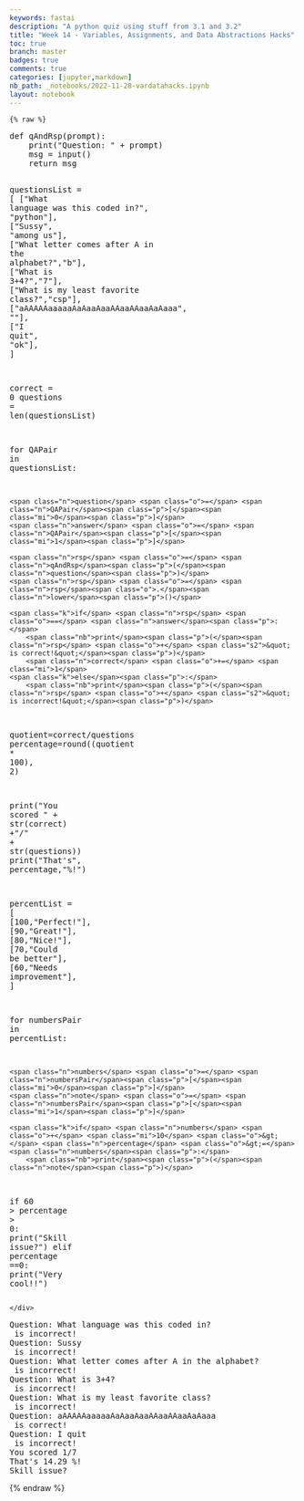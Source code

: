 ```yaml
---
keywords: fastai
description: "A python quiz using stuff from 3.1 and 3.2"
title: "Week 14 - Variables, Assignments, and Data Abstractions Hacks"
toc: true
branch: master
badges: true
comments: true
categories: [jupyter,markdown]
nb_path: _notebooks/2022-11-28-vardatahacks.ipynb
layout: notebook
---
```


<!--
#################################################
### THIS FILE WAS AUTOGENERATED! DO NOT EDIT! ###
#################################################
# file to edit: _notebooks/2022-11-28-vardatahacks.ipynb
-->

<div class="container" id="notebook-container">
        
    {% raw %}
    
<div class="cell border-box-sizing code_cell rendered">
<div class="input">

<div class="inner_cell">
    <div class="input_area">
<div class=" highlight hl-ipython3"><pre><span></span><span class="k">def</span> <span class="nf">qAndRsp</span><span class="p">(</span><span class="n">prompt</span><span class="p">):</span>
    <span class="nb">print</span><span class="p">(</span><span class="s2">&quot;Question: &quot;</span> <span class="o">+</span> <span class="n">prompt</span><span class="p">)</span>
    <span class="n">msg</span> <span class="o">=</span> <span class="nb">input</span><span class="p">()</span>
    <span class="k">return</span> <span class="n">msg</span>

<span class="n">questionsList</span> <span class="o">=</span> <span class="p">[</span>
    <span class="p">[</span><span class="s2">&quot;What language was this coded in?&quot;</span><span class="p">,</span> <span class="s2">&quot;python&quot;</span><span class="p">],</span>
    <span class="p">[</span><span class="s2">&quot;Sussy&quot;</span><span class="p">,</span> <span class="s2">&quot;among us&quot;</span><span class="p">],</span>
    <span class="p">[</span><span class="s2">&quot;What letter comes after A in the alphabet?&quot;</span><span class="p">,</span><span class="s2">&quot;b&quot;</span><span class="p">],</span>
    <span class="p">[</span><span class="s2">&quot;What is 3+4?&quot;</span><span class="p">,</span><span class="s2">&quot;7&quot;</span><span class="p">],</span>
    <span class="p">[</span><span class="s2">&quot;What is my least favorite class?&quot;</span><span class="p">,</span><span class="s2">&quot;csp&quot;</span><span class="p">],</span>
    <span class="p">[</span><span class="s2">&quot;aAAAAAaaaaaAaAaaAaaAAaaAAaaAaAaaa&quot;</span><span class="p">,</span> <span class="s2">&quot;&quot;</span><span class="p">],</span>
    <span class="p">[</span><span class="s2">&quot;I quit&quot;</span><span class="p">,</span> <span class="s2">&quot;ok&quot;</span><span class="p">],</span>
<span class="p">]</span>

<span class="n">correct</span> <span class="o">=</span> <span class="mi">0</span>
<span class="n">questions</span> <span class="o">=</span> <span class="nb">len</span><span class="p">(</span><span class="n">questionsList</span><span class="p">)</span>

<span class="k">for</span> <span class="n">QAPair</span> <span class="ow">in</span> <span class="n">questionsList</span><span class="p">:</span>

    <span class="n">question</span> <span class="o">=</span> <span class="n">QAPair</span><span class="p">[</span><span class="mi">0</span><span class="p">]</span>
    <span class="n">answer</span> <span class="o">=</span> <span class="n">QAPair</span><span class="p">[</span><span class="mi">1</span><span class="p">]</span>

    <span class="n">rsp</span> <span class="o">=</span> <span class="n">qAndRsp</span><span class="p">(</span><span class="n">question</span><span class="p">)</span>
    <span class="n">rsp</span> <span class="o">=</span> <span class="n">rsp</span><span class="o">.</span><span class="n">lower</span><span class="p">()</span>
    
    <span class="k">if</span> <span class="n">rsp</span> <span class="o">==</span> <span class="n">answer</span><span class="p">:</span>
        <span class="nb">print</span><span class="p">(</span><span class="n">rsp</span> <span class="o">+</span> <span class="s2">&quot; is correct!&quot;</span><span class="p">)</span>
        <span class="n">correct</span> <span class="o">+=</span> <span class="mi">1</span>
    <span class="k">else</span><span class="p">:</span>
        <span class="nb">print</span><span class="p">(</span><span class="n">rsp</span> <span class="o">+</span> <span class="s2">&quot; is incorrect!&quot;</span><span class="p">)</span>

<span class="n">quotient</span><span class="o">=</span><span class="n">correct</span><span class="o">/</span><span class="n">questions</span>
<span class="n">percentage</span><span class="o">=</span><span class="nb">round</span><span class="p">((</span><span class="n">quotient</span> <span class="o">*</span> <span class="mi">100</span><span class="p">),</span> <span class="mi">2</span><span class="p">)</span>

<span class="nb">print</span><span class="p">(</span><span class="s2">&quot;You scored &quot;</span> <span class="o">+</span> <span class="nb">str</span><span class="p">(</span><span class="n">correct</span><span class="p">)</span> <span class="o">+</span><span class="s2">&quot;/&quot;</span> <span class="o">+</span> <span class="nb">str</span><span class="p">(</span><span class="n">questions</span><span class="p">))</span>
<span class="nb">print</span><span class="p">(</span><span class="s2">&quot;That&#39;s&quot;</span><span class="p">,</span> <span class="n">percentage</span><span class="p">,</span><span class="s2">&quot;%!&quot;</span><span class="p">)</span>

<span class="n">percentList</span> <span class="o">=</span> <span class="p">[</span>
    <span class="p">[</span><span class="mi">100</span><span class="p">,</span><span class="s2">&quot;Perfect!&quot;</span><span class="p">],</span>
    <span class="p">[</span><span class="mi">90</span><span class="p">,</span><span class="s2">&quot;Great!&quot;</span><span class="p">],</span>
    <span class="p">[</span><span class="mi">80</span><span class="p">,</span><span class="s2">&quot;Nice!&quot;</span><span class="p">],</span>
    <span class="p">[</span><span class="mi">70</span><span class="p">,</span><span class="s2">&quot;Could be better&quot;</span><span class="p">],</span>
    <span class="p">[</span><span class="mi">60</span><span class="p">,</span><span class="s2">&quot;Needs improvement&quot;</span><span class="p">],</span>
<span class="p">]</span>

<span class="k">for</span> <span class="n">numbersPair</span> <span class="ow">in</span> <span class="n">percentList</span><span class="p">:</span>
    
    <span class="n">numbers</span> <span class="o">=</span> <span class="n">numbersPair</span><span class="p">[</span><span class="mi">0</span><span class="p">]</span>
    <span class="n">note</span> <span class="o">=</span> <span class="n">numbersPair</span><span class="p">[</span><span class="mi">1</span><span class="p">]</span>
    
    <span class="k">if</span> <span class="n">numbers</span> <span class="o">+</span> <span class="mi">10</span> <span class="o">&gt;</span> <span class="n">percentage</span> <span class="o">&gt;=</span> <span class="n">numbers</span><span class="p">:</span>
        <span class="nb">print</span><span class="p">(</span><span class="n">note</span><span class="p">)</span>    

<span class="k">if</span> <span class="mi">60</span> <span class="o">&gt;</span> <span class="n">percentage</span> <span class="o">&gt;</span> <span class="mi">0</span><span class="p">:</span>
    <span class="nb">print</span><span class="p">(</span><span class="s2">&quot;Skill issue?&quot;</span><span class="p">)</span>
<span class="k">elif</span> <span class="n">percentage</span> <span class="o">==</span><span class="mi">0</span><span class="p">:</span>
    <span class="nb">print</span><span class="p">(</span><span class="s2">&quot;Very cool!!&quot;</span><span class="p">)</span>
</pre></div>

    </div>
</div>
</div>

<div class="output_wrapper">
<div class="output">

<div class="output_area">

<div class="output_subarea output_stream output_stdout output_text">
<pre>Question: What language was this coded in?
 is incorrect!
Question: Sussy
 is incorrect!
Question: What letter comes after A in the alphabet?
 is incorrect!
Question: What is 3+4?
 is incorrect!
Question: What is my least favorite class?
 is incorrect!
Question: aAAAAAaaaaaAaAaaAaaAAaaAAaaAaAaaa
 is correct!
Question: I quit
 is incorrect!
You scored 1/7
That&#39;s 14.29 %!
Skill issue?
</pre>
</div>
</div>

</div>
</div>

</div>
    {% endraw %}

</div>
 

